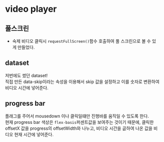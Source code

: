 # video player

## 풀스크린
- 숙제
비디오 클릭시 `requestFullScreen()`함수 호출하여 풀 스크린으로 볼 수 있게 만들었다.

## dataset
저번에도 썼던 dataset!\
직접 만든 data-skip이라는 속성을 이용해서 skip 값을 설정하고 이를 숫자로 변환하여 비디오 시간에 넣어준다.

## progress bar
플래그를 주어서 mousedown 이나 클릭일떄만 진행바를 움직일 수 있도록 한다.\
현재 progress bar 색상은  `flex-basis`퍼센트값을 보여주는 것이기 때문에, 클릭한 offsetX 값을 progress의 offsetWidth와 나누고, 비디오 시간을 곲하여 나온 값을 비디오 현재 시간에 넣어준다.